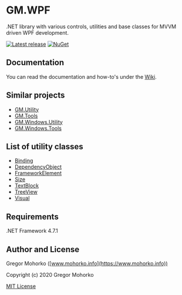 # GM.WPF
.NET library with various controls, utilities and base classes for MVVM driven WPF development.

[![Latest release](https://img.shields.io/github/release/GregaMohorko/GM.WPF.svg?style=flat-square)](https://github.com/GregaMohorko/GM.WPF/releases/latest)
[![NuGet](https://img.shields.io/nuget/v/GM.WPF.svg?style=flat-square)](https://www.nuget.org/packages/GM.WPF)

## Documentation
You can read the documentation and how-to's under the [Wiki](https://github.com/GregaMohorko/GM.WPF/wiki).

## Similar projects
- [GM.Utility](https://github.com/GregaMohorko/GM.Utility)
- [GM.Tools](https://github.com/GregaMohorko/GM.Tools)
- [GM.Windows.Utility](https://github.com/GregaMohorko/GM.Windows.Utility)
- [GM.Windows.Tools](https://github.com/GregaMohorko/GM.Windows.Tools)

## List of utility classes
- [Binding](src/GM.WPF/GM.WPF/Utility/BindingUtility.cs)
- [DependencyObject](src/GM.WPF/GM.WPF/Utility/DependencyObjectUtility.cs)
- [FrameworkElement](src/GM.WPF/GM.WPF/Utility/FrameworkElementUtility.cs)
- [Size](src/GM.WPF/GM.WPF/Utility/SizeUtility.cs)
- [TextBlock](src/GM.WPF/GM.WPF/Utility/TextBlockUtility.cs)
- [TreeView](src/GM.WPF/GM.WPF/Utility/TreeViewUtility.cs)
- [Visual](src/GM.WPF/GM.WPF/Utility/VisualUtility.cs)

## Requirements
.NET Framework 4.7.1

## Author and License
Gregor Mohorko ([www.mohorko.info](https://www.mohorko.info))

Copyright (c) 2020 Gregor Mohorko

[MIT License](./LICENSE.md)
